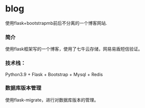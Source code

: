 # blog
使用flask+bootstrapmb前后不分离的一个博客网站.

### 简介
使用flask框架写的一个博客，使用了七牛云存储，网易易盾短信验证。

### 技术栈：
Python3.9 + Flask + Bootstrap + Mysql + Redis 


### 数据库版本管理
使用flask-migrate，进行对数据库版本的管理。
